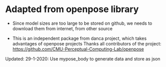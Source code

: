 # Adapted from openpose library

- Since model sizes are too large to be stored on github, we needs to download them from internet, from other source

- This is an independent package from danca project, which takes advantages of openpose projects
Thanks all contributors of the project: https://github.com/CMU-Perceptual-Computing-Lab/openpose

Updated: 29-1-2020:
Use mypose_body to generate data and store as json 